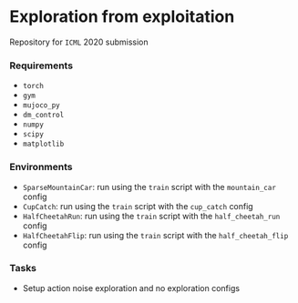# Exploration from exploitation

Repository for `ICML` 2020 submission

### Requirements

- `torch`
- `gym`
- `mujoco_py` 
- `dm_control` 
- `numpy`
- `scipy`
- `matplotlib` 

### Environments

- `SparseMountainCar`: run using the `train` script with the `mountain_car` config
- `CupCatch`: run using the `train` script with the `cup_catch` config
- `HalfCheetahRun`: run using the `train` script with the `half_cheetah_run` config
- `HalfCheetahFlip`: run using the `train` script with the `half_cheetah_flip` config

### Tasks

- Setup action noise exploration and no exploration configs